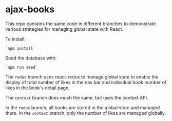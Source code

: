 # ajax-books

This repo contains the same code in different branches to  demonstrate various strategies for managing global state with React.

To install:

    `npm install`

Seed the database with:

    `npm run seed`

The `redux` branch uses react-redux to manage global state to enable the display of total number of likes in the nav bar and individual book number of likes in the book's detail page.

The `context` branch does much the same, but uses the context API.

In the `redux` branch, all books are stored in the global store and managed there.  In the `context` branch, only the number of likes are managed globally.